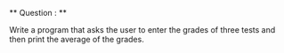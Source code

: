 ** Question : **

Write a program that asks the user to enter the grades of three tests and then print the average of the grades.